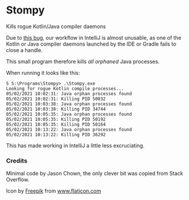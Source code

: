 # Stompy

Kills rogue Kotlin/Java compiler daemons

Due to <a href="https://youtrack.jetbrains.com/issue/KT-36253">this bug</a>, our workflow in IntelliJ is almost unusable,
as one of the Kotlin or Java compiler daemons launched by the IDE or Gradle fails to close a handle.

This small program therefore kills <i>all orphaned</i> Java processes.

When running it looks like this:

```
S S:\Programs\Stompy> .\Stompy.exe
Looking for rogue Kotlin compile processes...
05/02/2021 10:02:31: Java orphan processes found
05/02/2021 10:02:31: Killing PID 50032
05/02/2021 10:03:38: Java orphan processes found
05/02/2021 10:03:38: Killing PID 34744
05/02/2021 10:05:35: Java orphan processes found
05/02/2021 10:05:35: Killing PID 50192
05/02/2021 10:05:35: Killing PID 50164
05/02/2021 10:13:22: Java orphan processes found
05/02/2021 10:13:22: Killing PID 36292
```

This has made working in IntelliJ a little less excruciating.

### Credits

Minimal code by Jason Chown, the only clever bit was copied from Stack Overflow.
<p>
Icon by <a href="https://www.freepik.com" title="Freepik">Freepik</a> from <a href="https://www.flaticon.com/" title="Flaticon">www.flaticon.com</a>  

